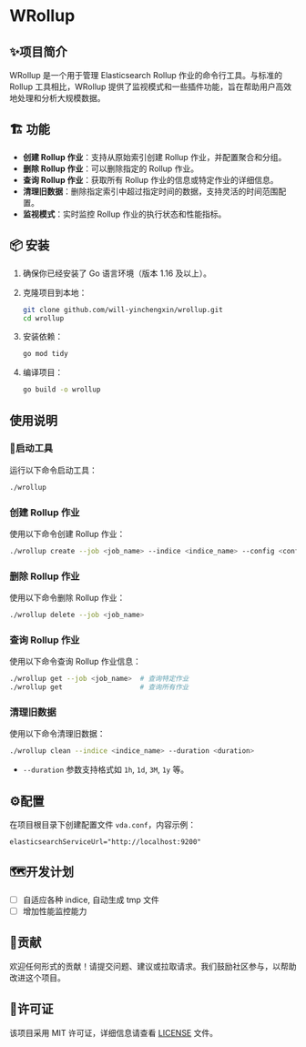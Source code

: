 # WRollup


## ✨项目简介

WRollup 是一个用于管理 Elasticsearch Rollup 作业的命令行工具。与标准的 Rollup 工具相比，WRollup 提供了监视模式和一些插件功能，旨在帮助用户高效地处理和分析大规模数据。

## 🏗️ 功能

- **创建 Rollup 作业**：支持从原始索引创建 Rollup 作业，并配置聚合和分组。
- **删除 Rollup 作业**：可以删除指定的 Rollup 作业。
- **查询 Rollup 作业**：获取所有 Rollup 作业的信息或特定作业的详细信息。
- **清理旧数据**：删除指定索引中超过指定时间的数据，支持灵活的时间范围配置。
- **监视模式**：实时监控 Rollup 作业的执行状态和性能指标。

## 📦 安装

1. 确保你已经安装了 Go 语言环境（版本 1.16 及以上）。
2. 克隆项目到本地：

   ```bash
   git clone github.com/will-yinchengxin/wrollup.git
   cd wrollup
   ```

3. 安装依赖：

   ```bash
   go mod tidy
   ```

4. 编译项目：

   ```bash
   go build -o wrollup
   ```

## 使用说明

### 🚀启动工具

运行以下命令启动工具：

```bash
./wrollup
```

### 创建 Rollup 作业

使用以下命令创建 Rollup 作业：

```bash
./wrollup create --job <job_name> --indice <indice_name> --config <config_file>
```

### 删除 Rollup 作业

使用以下命令删除 Rollup 作业：

```bash
./wrollup delete --job <job_name>
```

### 查询 Rollup 作业

使用以下命令查询 Rollup 作业信息：

```bash
./wrollup get --job <job_name>  # 查询特定作业
./wrollup get                   # 查询所有作业
```

### 清理旧数据

使用以下命令清理旧数据：

```bash
./wrollup clean --indice <indice_name> --duration <duration>
```

- `--duration` 参数支持格式如 `1h`, `1d`, `3M`, `1y` 等。


## ⚙️配置

在项目根目录下创建配置文件 `vda.conf`，内容示例：

```plaintext
elasticsearchServiceUrl="http://localhost:9200"
```

## 🗺️开发计划
- [ ] 自适应各种 indice, 自动生成 tmp 文件
- [ ] 增加性能监控能力

##  🤝贡献

欢迎任何形式的贡献！请提交问题、建议或拉取请求。我们鼓励社区参与，以帮助改进这个项目。

## 📄许可证

该项目采用 MIT 许可证，详细信息请查看 [LICENSE](LICENSE) 文件。